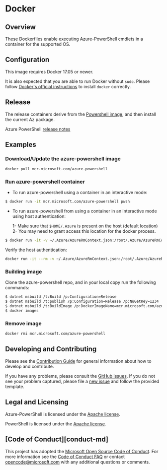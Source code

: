 # Docker


## Overview
These Dockerfiles enable executing Azure-PowerShell cmdlets in a container for the supported OS.

## Configuration
This image requires Docker 17.05 or newer.

It is also expected that you are able to run Docker without `sudo`.
Please follow [Docker's official instructions][install] to install `docker` correctly.

[install]: https://docs.docker.com/engine/installation/


## Release

The release containers derive from the [Powershell image][powershell image], and then install the current Az package.

[powershell image]: https://hub.docker.com/_/microsoft-powershell

Azure PowerShell [release notes](https://docs.microsoft.com/en-us/powershell/azure/release-notes-azureps)

## Examples

### Download/Update the azure-powershell image

```sh
docker pull mcr.microsoft.com/azure-powershell
```

### Run azure-powershell container 

- To run azure-powershell using a container in an interactive mode:

```sh
$ docker run -it mcr.microsoft.com/azure-powershell pwsh 
```

- To run azure-powershell from using a container in an interactive mode using host authentication: 

    1- Make sure that `$HOME/.Azure` is present on the host (default location) 
    2- You may need to grant access this location for the docker process.

```sh
$ docker run -it -v ~/.Azure/AzureRmContext.json:/root/.Azure/AzureRmContext.json -v ~/.Azure/TokenCache.dat:/root/.Azure/TokenCache.dat mcr.microsoft.com/azure-powershell pwsh 
```

Verify the host authentication:

```sh
docker run -it --rm -v ~/.Azure/AzureRmContext.json:/root/.Azure/AzureRmContext.json -v ~/.Azure/TokenCache.dat:/root/.Azure/TokenCache.dat mcr.microsoft.com/azure-powershell pwsh -c Get-AzContext
```

### Building image

Clone the azure-powershell repo, and in your local copy run the following commands:

```sh
$ dotnet msbuild /t:Build /p:Configuration=Release
$ dotnet msbuild /t:publish /p:Configuration=Release /p:NuGetKey=1234
$ dotnet msbuild /t:BuildImage /p:DockerImageName=mcr.microsoft.com/azure-powershell
$ docker images
```

### Remove image

```sh
docker rmi mcr.microsoft.com/azure-powershell
```

## Developing and Contributing

Please see the [Contribution Guide][] for general information about how to develop and contribute.

If you have any problems, please consult the [GitHub issues][].
If you do not see your problem captured, please file a [new issue][] and follow the provided template.

[Contribution Guide]: https://github.com/Azure/azure-powershell/blob/master/CONTRIBUTING.md
[GitHub issues]: https://github.com/Azure/azure-powershell/issues
[new issue]:https://aka.ms/azpsissue


## Legal and Licensing

Azure-PowerShell is licensed under the [Apache license][].

[Apache license]: https://github.com/Azure/azure-powershell/blob/master/LICENSE.txt


PowerShell is licensed under the [Apache license][].

[Apache license]: https://github.com/PowerShell/PowerShell/tree/master/LICENSE.txt

## [Code of Conduct][conduct-md]

This project has adopted the [Microsoft Open Source Code of Conduct][conduct-code].
For more information see the [Code of Conduct FAQ][conduct-FAQ] or contact [opencode@microsoft.com][conduct-email] with any additional questions or comments.

[conduct-code]: http://opensource.microsoft.com/codeofconduct/
[conduct-FAQ]: http://opensource.microsoft.com/codeofconduct/faq/
[conduct-email]: mailto:opencode@microsoft.com